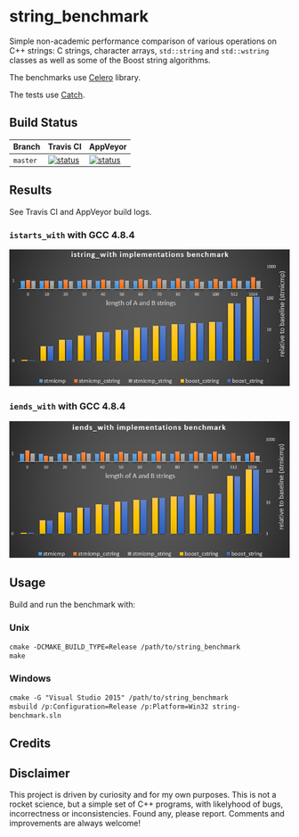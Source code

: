 # string_benchmark

Simple non-academic performance comparison of various operations on C++ strings:
C strings, character arrays, `std::string` and `std::wstring` classes
as well as some of the Boost string algorithms.

The benchmarks use [Celero](https://github.com/DigitalInBlue/Celero) library.

The tests use [Catch](https://github.com/philsquared/Catch/).

## Build Status

| Branch | Travis CI | AppVeyor|
|:--- |:--- |:--- |
| `master` | [![status](https://travis-ci.org/mloskot/string_benchmark.svg?branch=master)](https://travis-ci.org/mloskot/string_benchmark) | [![status](https://ci.appveyor.com/api/projects/status/w07moe4jimo6cqp1/branch/master?svg=true)](https://ci.appveyor.com/project/mloskot/string-benchmark/branch/master) |

## Results

See Travis CI and AppVeyor build logs.

### `istarts_with` with GCC 4.8.4

![istarts_with chart](chart_istarts_with_gcc484.png)

### `iends_with` with GCC 4.8.4

![iends_with chart](chart_iends_with_gcc484.png)

## Usage

Build and run the benchmark with:

### Unix

```
cmake -DCMAKE_BUILD_TYPE=Release /path/to/string_benchmark
make
```

### Windows

```
cmake -G "Visual Studio 2015" /path/to/string_benchmark
msbuild /p:Configuration=Release /p:Platform=Win32 string-benchmark.sln
```

## Credits

## Disclaimer

This project is driven by curiosity and for my own purposes.
This is not a rocket science, but a simple set of C++ programs,
with likelyhood of bugs, incorrectness or inconsistencies.
Found any, please report.
Comments and improvements are always welcome!